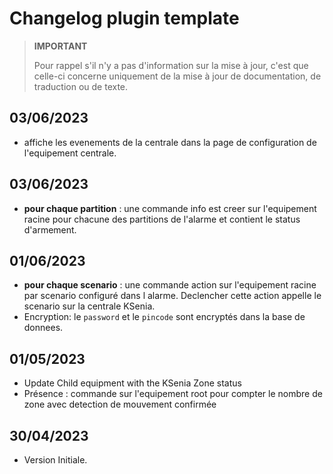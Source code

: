 # Changelog plugin template

>**IMPORTANT**
>
>Pour rappel s'il n'y a pas d'information sur la mise à jour, c'est que celle-ci concerne uniquement de la mise à jour de documentation, de traduction ou de texte.

## 03/06/2023
- affiche les evenements de la centrale dans la page de configuration de l'equipement centrale.

## 03/06/2023
- **pour chaque partition** : une commande info est creer sur l'equipement racine pour chacune des partitions de l'alarme et contient le status d'armement.

## 01/06/2023
- **pour chaque scenario** : une commande action sur l'equipement racine par scenario configuré dans l alarme. Declencher cette action appelle le scenario sur la centrale KSenia.
- Encryption: le `password` et le `pincode` sont encryptés dans la base de donnees.

## 01/05/2023

- Update Child equipment with the KSenia Zone status
- Présence : commande sur l'equipement root pour compter le nombre de zone avec detection de mouvement confirmée

## 30/04/2023

- Version Initiale.

